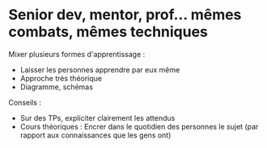 # Senior dev, mentor, prof... mêmes combats, mêmes techniques

Mixer plusieurs formes d'apprentissage :
 - Laisser les personnes apprendre par eux même
 - Approche très théorique
 - Diagramme, schémas

Conseils :
 - Sur des TPs, expliciter clairement les attendus
 - Cours théoriques : Encrer dans le quotidien des personnes le sujet (par rapport aux connaissances que les gens ont)